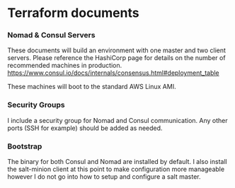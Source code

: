 # Terraform documents

### Nomad & Consul Servers
These documents will build an environment with one master and two client servers.  Please reference the HashiCorp page for details on the number of recommended machines in production. https://www.consul.io/docs/internals/consensus.html#deployment_table

These machines will boot to the standard AWS Linux AMI.
 
### Security Groups
I include a security group for Nomad and Consul communication.  Any other ports (SSH for example) should be added as needed.

### Bootstrap
The binary for both Consul and Nomad are installed by default.  I also install the salt-minion client at this point to make configuration more manageable however I do not go into how to setup and configure a salt master.
